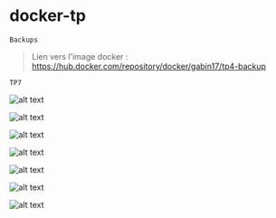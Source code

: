 # docker-tp

    Backups 
> Lien vers l'image docker : https://hub.docker.com/repository/docker/gabin17/tp4-backup

    TP7

![alt text](https://github.com/wewlr17/docker-tp/blob/main/screen/Capture%20d%E2%80%99e%CC%81cran%202020-11-24%20a%CC%80%2014.29.38.png "Connexion SQL")

![alt text](https://github.com/wewlr17/docker-tp/blob/main/screen/Capture%20d%E2%80%99e%CC%81cran%202020-11-24%20a%CC%80%2014.29.58.png "Logo Title Text 1")

![alt text](https://github.com/wewlr17/docker-tp/blob/main/screen/Capture%20d%E2%80%99e%CC%81cran%202020-11-24%20a%CC%80%2014.30.20.png "Compteur Partie 1")

![alt text](https://github.com/wewlr17/docker-tp/blob/main/screen/Capture%20d%E2%80%99e%CC%81cran%202020-11-24%20a%CC%80%2014.30.41.png "Customer")

![alt text](https://github.com/wewlr17/docker-tp/blob/main/screen/Capture%20d%E2%80%99e%CC%81cran%202020-11-24%20a%CC%80%2014.30.54.png "Compteur Partie 2")

![alt text](https://github.com/wewlr17/docker-tp/blob/main/screen/Capture%20d%E2%80%99e%CC%81cran%202020-11-24%20a%CC%80%2014.31.12.png "Total order accounts")

![alt text](https://github.com/wewlr17/docker-tp/blob/main/screen/Capture%20d%E2%80%99e%CC%81cran%202020-11-24%20a%CC%80%2014.31.23.png "Payements last week")



